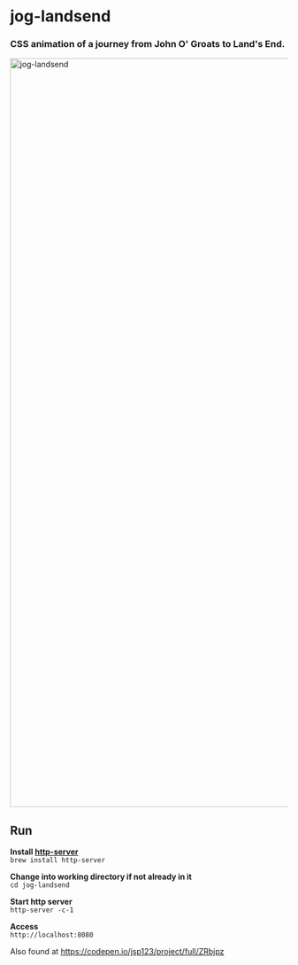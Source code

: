 # jog-landsend
### CSS animation of a journey from John O' Groats to Land's End.

<img width="1352" alt="jog-landsend" src="https://user-images.githubusercontent.com/17809022/181813804-83fdcdad-11a2-4c27-86ac-d9b4804253df.png">

## Run

**Install [http-server](https://www.npmjs.com/package/http-server)**   
```brew install http-server```

**Change into working directory if not already in it**   
```cd jog-landsend```

**Start http server**   
```http-server -c-1```

**Access**   
```http://localhost:8080```  

Also found at https://codepen.io/jsp123/project/full/ZRbjpz
